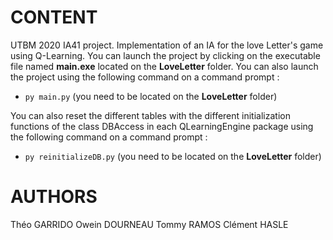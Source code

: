 # CONTENT
UTBM 2020 IA41 project. Implementation of an IA for the love Letter's game using Q-Learning.
You can launch the project by clicking on the executable file named **main.exe** located on the **LoveLetter** folder.
You can also launch the project using the following command on a command prompt :
- `py main.py` (you need to be located on the **LoveLetter** folder) <br>

You can also reset the different tables with the different initialization functions of the class DBAccess in each QLearningEngine package using the following command on a command prompt :
- `py reinitializeDB.py` (you need to be located on the **LoveLetter** folder)

# AUTHORS
Théo GARRIDO
Owein DOURNEAU
Tommy RAMOS
Clément HASLE
